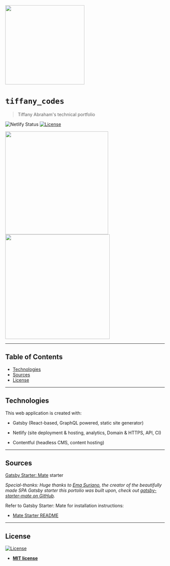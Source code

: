 
<img style="-webkit-user-select: none;margin: auto;cursor: zoom-in;" src="https://lh3.googleusercontent.com/ucmjQ_B4mosK1j2LMnwLUJqxAwmIrnRSx8u8sGd5jPazrJMNL3XkjHLs74BKukgkrTIdNgHFja-87v0ta-992EAWB1_azfnqoVbB151IG_nf336bWSBdGMe7sng8spvdyDa4_Er2xL2wyPSrlTbcEeRpQnC-1Vlo_26BDAph05SHU3NTD1GSaQyFvcHEU77dtX7i_xRrP_SNrdMf3dVdbEV3q80CxQurpdyVqdB-kWGvk4ayLjDjJ_6iVKPwzqS5_voTfObXalBpkuOTxlMxeAwb00p71UihNiL5voonXxogNY9uf83jOMlFRdO1Spr75uB-y3gm3rFjoRp-sZIFiaaq_05FkSHOcs5S1cE3C04bu0FXTJO5uwTs_MT4iTZWfRIRkV75l3SiAL1OJspWd5JJ0lDm2H6SNo7w--lJNzbCvLPDRJfkIn_HWcDS27jcO0rnqj66VxifAdTkN24C_yxNvg2iKukkCI08LRdILxm7O_dvdCTKMul9M3OHy5Wuer0snW0QwgeoAkGxmdiCp4pUiQQG5actFW5dWOnMaJYsu8TtJB-6lQKoG8XxZcLwBozKZctksfRSqZO_euo6290IaiYfN9z827sEAg_8D_v3tLXvnvmXvsBsn0aPsgc-iHnHbPxY3DYRL7uyN9h0YP2rg1eKqFmgA3KdcOse9oLLQi15g_5ZLDYl8fwSyg=s1000-no?authuser=0" width="250" height="250">


# ``tiffany_codes``

> Tiffany Abraham's technical portfolio


![Netlify Status](https://api.netlify.com/api/v1/badges/a7a68d30-a8d2-4416-b9ef-ca0621a6db11/deploy-status)
 [![License](http://img.shields.io/:license-mit-blue.svg?style=flat-square)](http://badges.mit-license.org) 



<img src="https://lh3.googleusercontent.com/Oy_uDxkA8bxiSvfav-Qv9cQyJx9IjKbmDRytCjksyNTqXHkqH43AjSkbVpdUb5Yyvbz1bzTSJ19t9AuRGDCpaRySX8uhSaCEMNfhRVj3o20m8D2o97wiMYj6zXuXakMVLaYquzD-B48cw2nb2Mlzr6WTr2ZusxEMmEUOwwxTtAFJsgZPWuMrmOHdAmgXluye0tYSXXC9mouGLk1l0oA7Oz8B1VimTOnqQ0rOx4q8JJ66P6BDzf8Ff5OF6gPUpzTokMpqwRyiqsqnPCu7ER9t9zhM6KTBwNy6joPJdc4VtUzNOdS-k6GrHJFNtDvrvOgVsZGVTQnOMac7xYkK53QzxOV8zcBPv9pJFv4NDafR81FYz0ZQOkwk7WW96GAq4Rr6ach297fkwtsYqJ5ZE3BNxi6D4I7czU8OcCsRw2Uk2ilc4GkTihQqKGB9ukFFpQebaHfRrAAkbCvl_uwG226YfF5MTaBVgjMRBqRvij4h0sCTkDhQrpMCfqE67ZP9WazIa0mP5qe4jQy9QNPr5D86Yu2pyQu2zYY82JfNESo71a4zPRHqEe0sQqn9fdPA7ZBc_0hgmNXyO4QCb3DBIwG_sPHnJ9t5F7_rXg3pEvngXH7Jb53pB3k3YKfOs49N3lJBz-IjJ-as4RscWiVm5_oIY_F1Ks5xQDwAvm-DQSauuiz2uUBParVHVbRlxWKaaA=w1046-h1968-no?authuser=0" width="325"/> <img src="https://lh3.googleusercontent.com/8aQAtLM0qLkCngx3itPIHowaRj2Va2bn60YXNxwFbqSDc28K9BnfqrqWHPd7gzlatsIbuO0-neQEz-fjfGt6VD3TkmW4wL4xtLgajls0cpgPQFnKsTDhyUC24f4FRnzyCfOVwIuCvF4Oexj6W0clizAq7KnnLnS9LBga2meG8Fu1O5GQN9Xgx4D4gNSVs8H29OAp1mohct9JMnRWjbwf6qoHTdaCrHF_kCabSoRnYltt0fsaokiSQc5wnmnvdiqREVPY9T2rQj7s9nV6nZZRiqM3Jej1I1rXO1J3pN8QvYYCm0frBeaqLTP6u8oUrcoorLSRImbGGFt1tUdQ_27iNzfuuojSsQqijrW4lVKMgHk4tBloy1O6pRgQO38o_5mBK4dcfxLmOkRUr3cBtcDAJvX419gvHpKd51g27Iuw-txjXWVkZIDhPK0bJN2fiKJIFE9CheXKxXAAUn8ReEznlH5hTXdRWNwbKbcmwkbtVhX0Namo0-ZKTMCs_vS_ZNKZKqc7cAHYZqjRrzmiNAi3IRogcXw8vLLXk4Jd9xHp1pqJLy8uBE_AlBVZg0mZcTOgKH6y-lJu1Z0zZlJdUhFhArzix91FUKcQrSQothD6G9cJxh6fJXS7KW80E6WDz3rS4bfo_C-B3vEw3DlaxA5eN1-dJEXzO64W0Vmhd3SUQNPUTLa58xO2hGnCOTM-VQ=w1062-h1968-no?authuser=0" width="330"/> 



---

## Table of Contents


- [Technologies](#technologies)
- [Sources](#sources)
- [License](#license)




---


## Technologies
This web application is created with:
* Gatsby (React-based, GraphQL powered, static site generator)

* Netlify (site deployment & hosting, analytics, Domain & HTTPS, API, CI)

* Contentful (headless CMS, content hosting)


---

## Sources


[Gatsby Starter: Mate](https://github.com/EmaSuriano/gatsby-starter-mate) starter

*Special-thanks: Huge thanks to [Ema Suriano](https://github.com/EmaSuriano), the creator of the beautifully made SPA Gatsby starter this portolio was built upon, check out [gatsby-starter-mate on GitHub](https://github.com/EmaSuriano/gatsby-starter-mate).*

Refer to Gatsby Starter: Mate for installation instructions:
* [Mate Starter README](https://github.com/EmaSuriano/gatsby-starter-mate/blob/master/README.md) 

---

## License

[![License](http://img.shields.io/:license-mit-blue.svg?style=flat-square)](http://badges.mit-license.org)

- **[MIT license](http://opensource.org/licenses/mit-license.php)**
